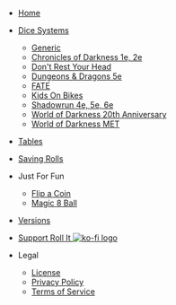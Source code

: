 - [Home](/?id=welcome-to-roll-it "Home | Roll It Docs")

- [Dice Systems](/systems "Dice Systems | Roll It Docs")

    + [Generic](/systems/generic "Generic Dice | Roll It Docs")
    + [Chronicles of Darkness 1e, 2e](/systems/nwod "CoD | Roll It Docs")
    + [Don't Rest Your Head](/systems/drh "Don't Rest Your Head | Roll It Docs")
    + [Dungeons & Dragons 5e](/systems/dnd5e "D&D 5e | Roll It Docs")
    + [FATE](/systems/fate "FATE | Roll It Docs")
    + [Kids On Bikes](/systems/kob "Kids On Bikes | Roll It Docs")
    + [Shadowrun 4e, 5e, 6e](/systems/shadowrun "Shadowrun | Roll It Docs")
    + [World of Darkness 20th Anniversary](/systems/wod20 "WoD | Roll It Docs")
    + [World of Darkness MET](/systems/met "MET | Roll It Docs")

- [Tables](/features/tables)

- [Saving Rolls](/features/saved)

- Just For Fun

    + [Flip a Coin](/fun/coin)
    + [Magic 8 Ball](/fun/8ball)

- [Versions](/versions "Version History | Roll It Docs")

- [Support Roll It ![ko-fi logo](../_images/KofiCoffee_112.png ':class=emoji')](https://ko-fi.com/paige2501)

- Legal

    + [License](/license "License | Roll It Docs")
    + [Privacy Policy](/privacy "Privacy Policy | Roll It Docs")
    + [Terms of Service](/terms "Terms of Service | Roll It Docs")
